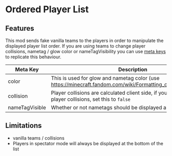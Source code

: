 # Ordered Player List

## Features
This mod sends fake vanilla teams to the players in order to manipulate the displayed player list order. If you are using teams to change player collisions, nametag / glow color or nameTagVisibility you can use [meta keys](https://luckperms.net/wiki/Meta-Commands) to replicate this behaviour.

| Meta Key       	 | Description                                                                                                  	 | Default 	 |
|------------------|----------------------------------------------------------------------------------------------------------------|-----------|
| color          	 | This is used for glow and nametag color (use https://minecraft.fandom.com/wiki/Formatting_codes#Color_codes) 	 | `reset` 	 |
| collision      	 | Player collisions are calculated client side, if you wish to disable player collisions, set this to `false`  	 | `true`  	 |
| nameTagVisible 	 | Whether or not nametags should be displayed above the player                                                 	 | `true`  	 |


## Limitations
- vanilla teams / collisions
- Players in spectator mode will always be displayed at the bottom of the list